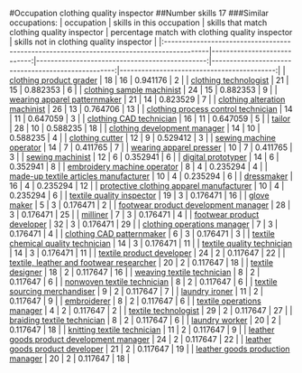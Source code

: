 #Occupation clothing quality inspector
##Number skills 17
###Similar occupations:
| occupation                                                                                |   skills in this occupation |   skills that match clothing quality inspector |   percentage match with clothing quality inspector |   skills not in clothing quality inspector |
|:------------------------------------------------------------------------------------------|----------------------------:|-----------------------------------------------:|---------------------------------------------------:|-------------------------------------------:|
| [clothing product grader](clothing_product_grader.md)                                     |                          18 |                                             16 |                                           0.941176 |                                          2 |
| [clothing technologist](clothing_technologist.md)                                         |                          21 |                                             15 |                                           0.882353 |                                          6 |
| [clothing sample machinist](clothing_sample_machinist.md)                                 |                          24 |                                             15 |                                           0.882353 |                                          9 |
| [wearing apparel patternmaker](wearing_apparel_patternmaker.md)                           |                          21 |                                             14 |                                           0.823529 |                                          7 |
| [clothing alteration machinist](clothing_alteration_machinist.md)                         |                          26 |                                             13 |                                           0.764706 |                                         13 |
| [clothing process control technician](clothing_process_control_technician.md)             |                          14 |                                             11 |                                           0.647059 |                                          3 |
| [clothing CAD technician](clothing_CAD_technician.md)                                     |                          16 |                                             11 |                                           0.647059 |                                          5 |
| [tailor](tailor.md)                                                                       |                          28 |                                             10 |                                           0.588235 |                                         18 |
| [clothing development manager](clothing_development_manager.md)                           |                          14 |                                             10 |                                           0.588235 |                                          4 |
| [clothing cutter](clothing_cutter.md)                                                     |                          12 |                                              9 |                                           0.529412 |                                          3 |
| [sewing machine operator](sewing_machine_operator.md)                                     |                          14 |                                              7 |                                           0.411765 |                                          7 |
| [wearing apparel presser](wearing_apparel_presser.md)                                     |                          10 |                                              7 |                                           0.411765 |                                          3 |
| [sewing machinist](sewing_machinist.md)                                                   |                          12 |                                              6 |                                           0.352941 |                                          6 |
| [digital prototyper](digital_prototyper.md)                                               |                          14 |                                              6 |                                           0.352941 |                                          8 |
| [embroidery machine operator](embroidery_machine_operator.md)                             |                           8 |                                              4 |                                           0.235294 |                                          4 |
| [made-up textile articles manufacturer](made-up_textile_articles_manufacturer.md)         |                          10 |                                              4 |                                           0.235294 |                                          6 |
| [dressmaker](dressmaker.md)                                                               |                          16 |                                              4 |                                           0.235294 |                                         12 |
| [protective clothing apparel manufacturer](protective_clothing_apparel_manufacturer.md)   |                          10 |                                              4 |                                           0.235294 |                                          6 |
| [textile quality inspector](textile_quality_inspector.md)                                 |                          19 |                                              3 |                                           0.176471 |                                         16 |
| [glove maker](glove_maker.md)                                                             |                           5 |                                              3 |                                           0.176471 |                                          2 |
| [footwear product development manager](footwear_product_development_manager.md)           |                          28 |                                              3 |                                           0.176471 |                                         25 |
| [milliner](milliner.md)                                                                   |                           7 |                                              3 |                                           0.176471 |                                          4 |
| [footwear product developer](footwear_product_developer.md)                               |                          32 |                                              3 |                                           0.176471 |                                         29 |
| [clothing operations manager](clothing_operations_manager.md)                             |                           7 |                                              3 |                                           0.176471 |                                          4 |
| [clothing CAD patternmaker](clothing_CAD_patternmaker.md)                                 |                           6 |                                              3 |                                           0.176471 |                                          3 |
| [textile chemical quality technician](textile_chemical_quality_technician.md)             |                          14 |                                              3 |                                           0.176471 |                                         11 |
| [textile quality technician](textile_quality_technician.md)                               |                          14 |                                              3 |                                           0.176471 |                                         11 |
| [textile product developer](textile_product_developer.md)                                 |                          24 |                                              2 |                                           0.117647 |                                         22 |
| [textile, leather and footwear researcher](textile,_leather_and_footwear_researcher.md)   |                          20 |                                              2 |                                           0.117647 |                                         18 |
| [textile designer](textile_designer.md)                                                   |                          18 |                                              2 |                                           0.117647 |                                         16 |
| [weaving textile technician](weaving_textile_technician.md)                               |                           8 |                                              2 |                                           0.117647 |                                          6 |
| [nonwoven  textile technician](nonwoven__textile_technician.md)                           |                           8 |                                              2 |                                           0.117647 |                                          6 |
| [textile sourcing merchandiser](textile_sourcing_merchandiser.md)                         |                           9 |                                              2 |                                           0.117647 |                                          7 |
| [laundry ironer](laundry_ironer.md)                                                       |                          11 |                                              2 |                                           0.117647 |                                          9 |
| [embroiderer](embroiderer.md)                                                             |                           8 |                                              2 |                                           0.117647 |                                          6 |
| [textile operations manager](textile_operations_manager.md)                               |                           4 |                                              2 |                                           0.117647 |                                          2 |
| [textile technologist](textile_technologist.md)                                           |                          29 |                                              2 |                                           0.117647 |                                         27 |
| [braiding textile technician](braiding_textile_technician.md)                             |                           8 |                                              2 |                                           0.117647 |                                          6 |
| [laundry worker](laundry_worker.md)                                                       |                          20 |                                              2 |                                           0.117647 |                                         18 |
| [knitting textile technician](knitting_textile_technician.md)                             |                          11 |                                              2 |                                           0.117647 |                                          9 |
| [leather goods product development manager](leather_goods_product_development_manager.md) |                          24 |                                              2 |                                           0.117647 |                                         22 |
| [leather goods product developer](leather_goods_product_developer.md)                     |                          21 |                                              2 |                                           0.117647 |                                         19 |
| [leather goods production manager](leather_goods_production_manager.md)                   |                          20 |                                              2 |                                           0.117647 |                                         18 |
